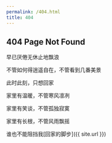 ```yaml
---
permalink: /404.html
title: 404
---
```


## 404 Page Not Found
早已厌倦无休止地飘浪

不管如何得逍遥自在，不管看到几番美景

此时此刻，只想回家

家里有温暖，不管寒风凛冽

家里有笑谈，不管孤独寂寞

家里有长根，不管风雨飘摇

谁也不能阻挡我[回家的脚步]({{ site.url }})